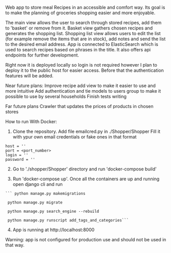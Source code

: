 Web app to store meal Recipes in an accessible and comfort way. Its goal is to make the planning of groceries shopping easier and more enjoyable. 

The main view allows the user to search through stored recipes, add them to 'basket' or remove from it.
Basket view gathers chosen recipes and generates the shopping list. 
Shopping list view allows users to edit the list (for example remove the items that are in stock), add notes and send the list to the desired email address. 
App is connected to ElasticSearch which is used to search recipes based on phrases in the title. 
It also offers api endpoints for further development. 

Right now it is deployed locally so login is not required however I plan to deploy it to the public host for easier access. Before that the authentication features will be added. 

Near future plans:
Improve recipe add view to make it easier to use and more intuitive
Add authentication and tie models to users group to make it possible to use by several households
Finish tests writing

Far future plans
Crawler that updates the prices of products in chosen stores


How to run
  With Docker:
  1. Clone the repository. Add file emailcred.py in ./Shopper/Shopper 
    Fill it with ypur own email credentials or fake ones in that format
    
    
    host = ''
    port = <port_number>
    login = ''
    password = ''
    
 
  2. Go to './shopper/Shopper' directory and run 'docker-compose build' 

    
  3. Run 'docker-compose up'. Once all the containers are up and running open django cli and run
  
    ``` python manage.py makemigrations
    
     python manage.py migrate
    
     python manage.py search_engine --rebuild
    
     python manage.py runscript add_tags_and_categories```

     
  4. App is running at http://localhost:8000
  
  Warning: app is not configured for production use and should not be used in that way. 


  
